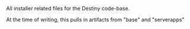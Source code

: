All installer related files for the Destiny code-base.

At the time of writing, this pulls in artifacts from "base" and "serverapps"